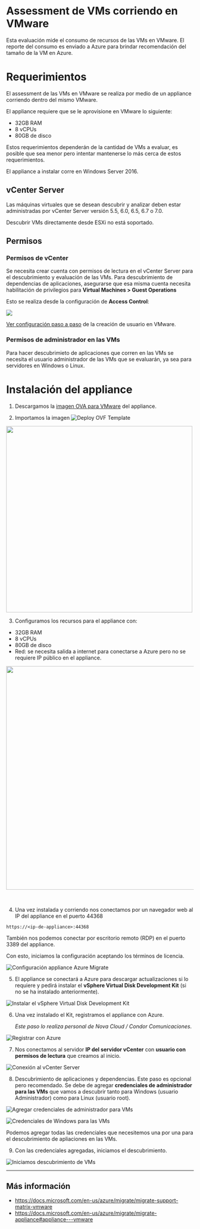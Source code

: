 # Assessment de VMs corriendo en VMware 
Esta evaluación mide el consumo de recursos de las VMs en VMware. El reporte del consumo es enviado a Azure para brindar recomendación del tamaño de la VM en Azure.

# Requerimientos

El assessment de las VMs en VMware se realiza por medio de un appliance corriendo dentro del mismo VMware. 

El appliance requiere que se le aprovisione en VMware lo siguiente:
- 32GB RAM
- 8 vCPUs
- 80GB de disco

Estos requerimientos dependerán de la cantidad de VMs a evaluar, es posible que sea menor pero intentar mantenerse lo más cerca de estos requerimientos.

El appliance a instalar corre en Windows Server 2016.


## vCenter Server
Las máquinas virtuales que se desean descubrir y analizar deben estar administradas por vCenter Server versión 5.5, 6.0, 6.5, 6.7 o 7.0.

Descubrir VMs directamente desde ESXi no está soportado.


## Permisos
### Permisos de vCenter
Se necesita crear cuenta con permisos de lectura en el vCenter Server para el descubrimiento y evaluación de las VMs. Para descubrimiento de dependencias de aplicaciones, asegurarse que esa misma cuenta necesita habilitación de privilegios para **Virtual Machines > Guest Operations** 

Esto se realiza desde la configuración de **Access Control**:

![](https://docs.microsoft.com/en-us/azure/migrate/media/tutorial-discover-vmware/guest-operations.png)

[Ver configuración paso a paso](https://gist.github.com/daniel-fv/3cc6976c93a51920589f72be06f59277) de la creación de usuario en VMware.

### Permisos de administrador en las VMs
Para hacer descubrimieto de aplicaciones que corren en las VMs se necesita el usuario administrador de las VMs que se evaluarán, ya sea para servidores en Windows o Linux.

# Instalación del appliance
1. Descargamos la [imagen OVA para VMware](https://go.microsoft.com/fwlink/?linkid=2140333) del appliance.



2. Importamos la imagen
![Deploy OVF Template](../images/vmware-20201211-123546.png) 

<img src="../images/vmware-20201211-124441.png" width="500px">  

3. Configuramos los recursos para el appliance con:
- 32GB RAM
- 8 vCPUs
- 80GB de disco
- Red: se necesita salida a internet para conectarse a Azure pero no se requiere IP público en el appliance.

<img src="../images/vmware-20201211-125032.png" width="600px">

&emsp;


4. Una vez instalada y corriendo nos conectamos por un navegador web al IP del appliance en el puerto 44368
```
https://<ip-de-appliance>:44368
```

También nos podemos conectar por escritorio remoto (RDP) en el puerto 3389 del appliance.

Con esto, iniciamos la configuración aceptando los términos de licencia.

![Configuración appliance Azure Migrate](../images/vmware-20201211-034020.png)  

5. El appliance se conectará a Azure para descargar actualizaciones si lo requiere y pedirá instalar el **vSphere Virtual Disk Development Kit** (si no se ha instalado anteriormente).

![Instalar el vSphere Virtual Disk Development Kit](../images/vmware-20201211-042526.png)  

6. Una vez instalado el Kit, registramos el appliance con Azure. 

    *Este paso lo realiza personal de Nova Cloud / Condor Comunicaciones*.

![Registrar con Azure](../images/vmware-20201211-043636.png)  

7. Nos conectamos al servidor **IP del servidor vCenter** con **usuario con permisos de lectura** que creamos al inicio.

![Conexión al vCenter Server](../images/vmware-20201211-045404.png)  




8. Descubrimiento de aplicaciones y dependencias. Este paso es opcional pero recomendado. Se debe de agregar **credenciales de administrador para las VMs** que vamos a descubrir tanto para Windows (usuario Administrador) como para Linux (usuario root).


![Agregar credenciales de administrador para VMs](../images/vmware-20201211-045556.png)  

![Credenciales de Windows para las VMs](../images/vmware-20201211-045630.png)  

Podemos agregar todas las credenciales que necesitemos una por una para el descubrimiento de apliaciones en las VMs.

9. Con las credenciales agregadas, iniciamos el descubrimiento.

![Iniciamos descubrimiento de VMs](../images/vmware-20201211-050438.png)  



-----
## Más información
- https://docs.microsoft.com/en-us/azure/migrate/migrate-support-matrix-vmware
- https://docs.microsoft.com/en-us/azure/migrate/migrate-appliance#appliance---vmware
